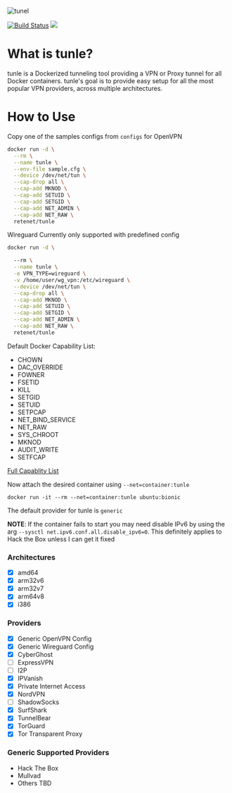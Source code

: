 ![tunel](https://raw.githubusercontent.com/retenet/tunle/master/assets/logo.png)

[![Build Status](https://travis-ci.org/retenet/tunle.svg?branch=master)](https://travis-ci.org/retenet/tunle)
[![](https://images.microbadger.com/badges/image/retenet/tunle.svg)](https://microbadger.com/images/retenet/tunle "Get your own image badge on microbadger.com")

# What is tunle?

tunle is a Dockerized tunneling tool providing a VPN or Proxy tunnel for all Docker containers. tunle's goal is to provide easy setup for all the most popular VPN providers, across multiple architectures.

# How to Use

Copy one of the samples configs from `configs` for OpenVPN

```bash
docker run -d \
  --rm \
  --name tunle \
  --env-file sample.cfg \
  --device /dev/net/tun \
  --cap-drop all \
  --cap-add MKNOD \
  --cap-add SETUID \
  --cap-add SETGID \
  --cap-add NET_ADMIN \
  --cap-add NET_RAW \
  retenet/tunle
```

Wireguard Currently only supported with predefined config
```bash
docker run -d \

  --rm \
  --name tunle \
  -e VPN_TYPE=wireguard \
  -v /home/user/wg_vpn:/etc/wireguard \
  --device /dev/net/tun \
  --cap-drop all \
  --cap-add MKNOD \
  --cap-add SETUID \
  --cap-add SETGID \
  --cap-add NET_ADMIN \
  --cap-add NET_RAW \
  retenet/tunle
```


Default Docker Capability List:
* CHOWN
* DAC_OVERRIDE
* FOWNER
* FSETID
* KILL
* SETGID
* SETUID
* SETPCAP
* NET_BIND_SERVICE
* NET_RAW
* SYS_CHROOT
* MKNOD
* AUDIT_WRITE
* SETFCAP

[Full Capablity List](https://man7.org/linux/man-pages/man7/capabilities.7.html)

Now attach the desired container using `--net=container:tunle`
```
docker run -it --rm --net=container:tunle ubuntu:bionic
```

The default provider for tunle is `generic`

**NOTE**: If the container fails to start you may need disable IPv6 by using the arg `--sysctl net.ipv6.conf.all.disable_ipv6=0`. This definitely applies to Hack the Box unless I can get it fixed

### Architectures

- [x] amd64
- [x] arm32v6
- [x] arm32v7
- [x] arm64v8
- [x] i386

### Providers

- [x] Generic OpenVPN Config
- [x] Generic Wireguard Config
- [x] CyberGhost
- [ ] ExpressVPN
- [ ] I2P
- [x] IPVanish
- [x] Private Internet Access
- [x] NordVPN
- [ ] ShadowSocks
- [x] SurfShark
- [x] TunnelBear
- [x] TorGuard
- [x] Tor Transparent Proxy

### Generic Supported Providers

- Hack The Box
- Mullvad
- Others TBD


